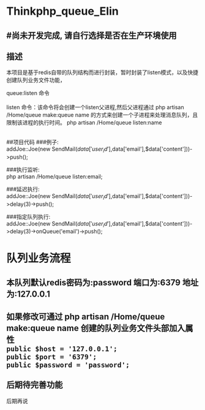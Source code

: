 Thinkphp_queue_Elin
====
#尚未开发完成, 请自行选择是否在生产环境使用<br>
<br>
描述
----
本项目是基于redis自带的队列结构而进行封装，暂时封装了listen模式，以及快捷创建队列业务文件功能，<br>

queue:listen 命令<br>
<br>
listen 命令：该命令将会创建一个listen父进程,然后父进程通过 php artisan /Home/queue make:queue name 的方式来创建一个子进程来处理消息队列，且限制该进程的执行时间。 php artisan /Home/queue listen:name
<br>
<br>

##项目代码
###例子:<br>
addJoe::Joe(new SendMail($data['user_id'],$data['email'],$data['content']))->push();<br>

###执行监听:<br>
php artisan /Home/queue listen:email;<br>

###延迟执行:<br>
addJoe::Joe(new SendMail($data['user_id'],$data['email'],$data['content']))->delay(3)->push();<br>

###指定队列执行:<br>
addJoe::Joe(new SendMail($data['user_id'],$data['email'],$data['content']))->delay(3)->onQueue('email')->push();<br>


队列业务流程
=====
本队列默认redis密码为:password 端口为:6379 地址为:127.0.0.1
----
如果修改可通过 php artisan /Home/queue make:queue name 创建的队列业务文件头部加入属性<br>
`public $host = '127.0.0.1';`<br>
`public $port = '6379';`<br>
`public $password = 'password';`<br>
<br>
后期待完善功能
------
后期再说
